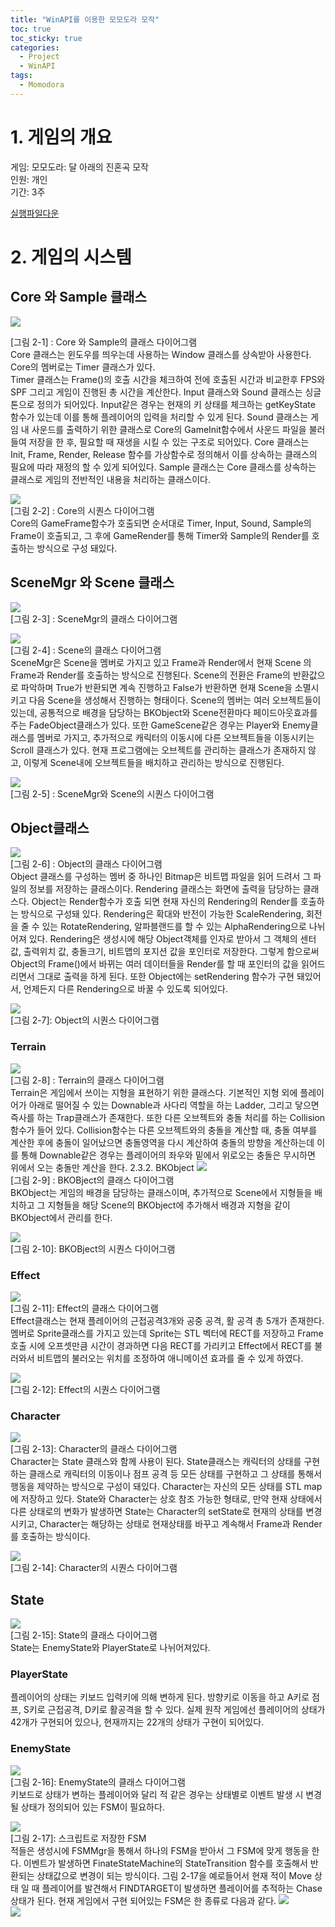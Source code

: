 ```yaml
---
title: "WinAPI를 이용한 모모도라 모작"
toc: true
toc_sticky: true
categories:
  - Project
  - WinAPI
tags:
  - Momodora
---
```


# 1. 게임의 개요

게임: 모모도라: 달 아래의 진혼곡 모작<br>
인원: 개인<br>
기간: 3주<br>

[실행파일다운](https://tonnac.github.io/assets/MomodoraWinAPI.7z)

# 2. 게임의 시스템

## Core 와 Sample 클래스

![](https://tonnac.github.io/assets/images/winapi_momo_00.png)

[그림 2-1] : Core 와 Sample의 클래스 다이어그램  
Core 클래스는 윈도우를 띄우는데 사용하는 Window 클래스를 상속받아 사용한다. Core의 멤버로는 Timer 클래스가 있다.  
Timer 클래스는 Frame()의 호출 시간을 체크하여 전에 호출된 시간과 비교한후 FPS와 SPF 그리고 게임이 진행된 총 시간을 계산한다.
Input 클래스와 Sound 클래스는 싱글톤으로 정의가 되어있다.
Input같은 경우는 현재의 키 상태를 체크하는 getKeyState 함수가 있는데 이를 통해 플레이어의 입력을 처리할 수 있게 된다.
Sound 클래스는 게임 내 사운드를 출력하기 위한 클래스로 Core의 GameInit함수에서 사운드 파일을 불러들여 저장을 한 후, 필요할 때 재생을 시킬 수 있는 구조로 되어있다.
Core 클래스는 Init, Frame, Render, Release 함수를 가상함수로 정의해서 이를 상속하는 클래스의 필요에 따라 재정의 할 수 있게 되어있다.
Sample 클래스는 Core 클래스를 상속하는 클래스로 게임의 전반적인 내용을 처리하는 클래스이다.

![](https://tonnac.github.io/assets/images/winapi_momo_01.png)  
[그림 2-2] : Core의 시퀀스 다이어그램  
Core의 GameFrame함수가 호출되면 순서대로 Timer, Input, Sound, Sample의 Frame이 호출되고, 그 후에 GameRender를 통해 Timer와 Sample의 Render를 호출하는 방식으로 구성 돼있다.

## SceneMgr 와 Scene 클래스

![](https://tonnac.github.io/assets/images/winapi_momo_02.png)  
[그림 2-3] : SceneMgr의 클래스 다이어그램

![](https://tonnac.github.io/assets/images/winapi_momo_03.png)  
[그림 2-4] : Scene의 클래스 다이어그램  
SceneMgr은 Scene을 멤버로 가지고 있고 Frame과 Render에서 현재 Scene 의 Frame과 Render를 호출하는 방식으로 진행된다.
Scene의 전환은 Frame의 반환값으로 파악하며 True가 반환되면 계속 진행하고 False가 반환하면 현재 Scene을 소멸시키고 다음 Scene을 생성해서 진행하는 형태이다.
Scene의 멤버는 여러 오브젝트들이 있는데, 공통적으로 배경을 담당하는 BKObject와 Scene전환마다 페이드아웃효과를 주는 FadeObject클래스가 있다.
또한 GameScene같은 경우는 Player와 Enemy클래스를 멤버로 가지고, 추가적으로 캐릭터의 이동시에 다른 오브젝트들을 이동시키는 Scroll 클래스가 있다.
현재 프로그램에는 오브젝트를 관리하는 클래스가 존재하지 않고, 이렇게 Scene내에 오브젝트들을 배치하고 관리하는 방식으로 진행된다.

![](https://tonnac.github.io/assets/images/winapi_momo_04.png)  
[그림 2-5] : SceneMgr와 Scene의 시퀀스 다이어그램

## Object클래스

![](https://tonnac.github.io/assets/images/winapi_momo_05.png)  
[그림 2-6] : Object의 클래스 다이어그램  
Object 클래스를 구성하는 멤버 중 하나인 Bitmap은 비트맵 파일을 읽어 드려서 그 파일의 정보를 저장하는 클래스이다.
Rendering 클래스는 화면에 출력을 담당하는 클래스다.
Object는 Render함수가 호출 되면 현재 자신의 Rendering의 Render를 호출하는 방식으로 구성돼 있다.
Rendering은 확대와 반전이 가능한 ScaleRendering, 회전을 줄 수 있는 RotateRendering, 알파블랜드를 할 수 있는 AlphaRendering으로 나뉘어져 있다.
Rendering은 생성시에 해당 Object객체를 인자로 받아서 그 객체의 센터 값, 출력위치 값, 충돌크기, 비트맵의 포지션 값을 포인터로 저장한다.
그렇게 함으로써 Object의 Frame()에서 바뀌는 여러 데이터들을 Render를 할 때 포인터의 값을 읽어드리면서 그대로 출력을 하게 된다.
또한 Object에는 setRendering 함수가 구현 돼있어서, 언제든지 다른 Rendering으로 바꿀 수 있도록 되어있다.

![](https://tonnac.github.io/assets/images/winapi_momo_06.png)  
[그림 2-7]: Object의 시퀀스 다이어그램

### Terrain

![](https://tonnac.github.io/assets/images/winapi_momo_07.png)  
[그림 2-8] : Terrain의 클래스 다이어그램  
Terrain은 게임에서 쓰이는 지형을 표현하기 위한 클래스다.
기본적인 지형 외에 플레이어가 아래로 떨어질 수 있는 Downable과 사다리 역할을 하는 Ladder, 그리고 닿으면 즉사를 하는 Trap클래스가 존재한다.
또한 다른 오브젝트와 충돌 처리를 하는 Collision함수가 들어 있다. Collision함수는 다른 오브젝트와의 충돌을 계산할 때, 충돌 여부를 계산한 후에 충돌이 일어났으면 충돌영역을 다시 계산하여 충돌의 방향을 계산하는데 이를 통해 Downable같은 경우는 플레이어의 좌우와 밑에서 위로오는 충돌은 무시하면 위에서 오는 충돌만 계산을 한다.
2.3.2. BKObject
![](https://tonnac.github.io/assets/images/winapi_momo_08.png)  
[그림 2-9] : BKOBject의 클래스 다이어그램  
BKObject는 게임의 배경을 담당하는 클래스이며, 추가적으로 Scene에서 지형들을 배치하고 그 지형들을 해당 Scene의 BKObject에 추가해서 배경과 지형을 같이 BKObject에서 관리를 한다.

![](https://tonnac.github.io/assets/images/winapi_momo_09.png)  
[그림 2-10]: BKOBject의 시퀀스 다이어그램

### Effect

![](https://tonnac.github.io/assets/images/winapi_momo_10.png)  
[그림 2-11]: Effect의 클래스 다이어그램  
Effect클래스는 현재 플레이어의 근접공격3개와 공중 공격, 활 공격 총 5개가 존재한다.
멤버로 Sprite클래스를 가지고 있는데 Sprite는 STL 벡터에 RECT를 저장하고 Frame호출 시에 오프셋만큼 시간이 경과하면 다음 RECT를 가리키고 Effect에서 RECT를 불러와서 비트맵의 불러오는 위치를 조정하여 애니메이션 효과를 줄 수 있게 하였다.

![](https://tonnac.github.io/assets/images/winapi_momo_11.png)  
[그림 2-12]: Effect의 시퀀스 다이어그램

### Character

![](https://tonnac.github.io/assets/images/winapi_momo_12.png)  
[그림 2-13]: Character의 클래스 다이어그램  
Character는 State 클래스와 함께 사용이 된다. State클래스는 캐릭터의 상태를 구현하는 클래스로 캐릭터의 이동이나 점프 공격 등 모든 상태를 구현하고 그 상태를 통해서 행동을 제약하는 방식으로 구성이 돼있다. Character는 자신의 모든 상태를 STL map에 저장하고 있다. State와 Character는 상호 참조 가능한 형태로, 만약 현재 상태에서 다른 상태로의 변화가 발생하면 State는 Character의 setState로 현재의 상태를 변경 시키고, Character는 해당하는 상태로 현재상태를 바꾸고 계속해서 Frame과 Render를 호출하는 방식이다.

![](https://tonnac.github.io/assets/images/winapi_momo_13.png)  
[그림 2-14]: Character의 시퀀스 다이어그램

## State

![](https://tonnac.github.io/assets/images/winapi_momo_14.png)  
[그림 2-15]: State의 클래스 다이어그램  
State는 EnemyState와 PlayerState로 나뉘어져있다.

### PlayerState

플레이어의 상태는 키보드 입력키에 의해 변하게 된다.
방향키로 이동을 하고 A키로 점프, S키로 근접공격, D키로 활공격을 할 수 있다. 실제 원작 게임에선 플레이어의 상태가 42개가 구현되어 있으나, 현재까지는 22개의 상태가 구현이 되어있다.

### EnemyState

![](https://tonnac.github.io/assets/images/winapi_momo_15.png)  
[그림 2-16]: EnemyState의 클래스 다이어그램  
키보드로 상태가 변하는 플레이어와 달리 적 같은 경우는 상태별로 이벤트 발생 시 변경될 상태가 정의되어 있는 FSM이 필요하다.

![](https://tonnac.github.io/assets/images/winapi_momo_16.png)  
[그림 2-17]: 스크립트로 저장한 FSM  
적들은 생성시에 FSMMgr을 통해서 하나의 FSM을 받아서 그 FSM에 맞게 행동을 한다. 이벤트가 발생하면 FinateStateMachine의 StateTransition 함수를 호출해서 반환되는 상태값으로 변경이 되는 방식이다. 그림 2-17을 예로들어서 현재 적이 Move 상태 일 때 플레이어를 발견해서 FINDTARGET이 발생하면 플레이어를 추적하는 Chase 상태가 된다.
현재 게임에서 구현 되어있는 FSM은 한 종류로 다음과 같다.
![](https://tonnac.github.io/assets/images/winapi_momo_18.png)<br>
![](https://tonnac.github.io/assets/images/winapi_momo_17.png)
